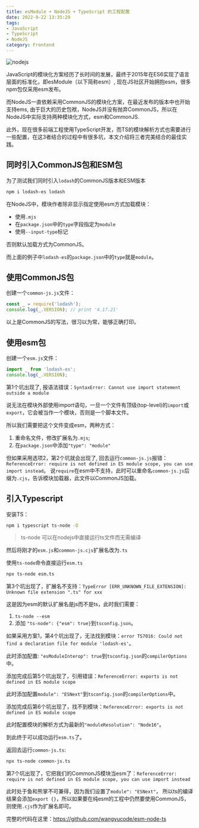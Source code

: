 ```yaml
---
title: esModule + NodeJS + TypeScript 的工程配置
date: 2022-9-22 13:35:29
tags:
- JavaScript
- TypeScript
- NodeJS
category: Frontend
---
```


![nodejs](https://www.w3cschool.cn/attachments/image/20170808/1502178281486445.png)

JavaScript的模块化方案经历了长时间的发展，最终于2015年在ES6实现了语言层面的标准化，即esModule（以下简称esm）, 现在JS社区开始拥抱esm，很多npm包仅采用esm发布。

而NodeJS一直依赖采用CommonJS的模块化方案，在最近发布的版本中也开始支持ems, 由于巨大的历史包袱，NodeJS并没有抛弃CommonJS，所以在NodeJS中实际支持两种模块化方式，esm和CommonJS.

此外，现在很多前端工程使用TypeScript开发，而TS的模块解析方式也需要进行一些配置，在这3者结合的过程中有很多坑，本文介绍将三者完美结合的最佳实践。

<!--more-->

## 同时引入CommonJS包和ESM包

为了测试我们同时引入`lodash`的CommonJS版本和ESM版本

```bash
npm i lodash-es lodash
```

在NodeJS中，模块作者除非显示指定使用esm方式加载模块：

- 使用`.mjs`
- 在`package.json`中的`type`字段指定为`module`
- 使用`--input-type`标记

否则默认加载方式为CommonJS。

而上面的例子中`lodash-es`的`package.json`中的`type`就是`module`。

## 使用CommonJS包

创建一个`common-js.js`文件：

```javascript
const _ = require('lodash');
console.log(_.VERSION); // print '4.17.21'
```

以上是CommonJS的写法，很习以为常，能够正确打印。

## 使用esm包

创建一个`esm.js`文件：

```javascript
import _ from 'lodash-es';
console.log(_.VERSION);
```

第1个坑出现了, 报语法错误：`SyntaxError: Cannot use import statement outside a module`

说无法在模块外部使用import语句，一旦一个文件有顶级(top-level)的`import`或`export`，它会被当作一个模块，否则是一个脚本文件。

所以我们需要把这个文件变成esm，两种方式：

1. 重命名文件，修改扩展名为`.mjs`;
2. 在`package.json`中添加`"type": "module"`

但如果采用选项2，第2个坑就会出现了, 回去运行`common-js.js`报错：`ReferenceError: require is not defined in ES module scope, you can use import instead`。
说`require`在esm中不支持，此时可以重命名`common-js.js`后缀为`.cjs`，告诉模块加载器，此文件以CommonJS加载。

## 引入Typescript

安装TS：

```bash
npm i typescript ts-node -D
```

> ts-node 可以在nodejs中直接运行ts文件而无需编译

然后将刚才的`esm.js`和`common-js.cjs`扩展名改为`.ts`

使用`ts-node`命令直接运行`esm.ts`

```bash
npx ts-node esm.ts
```

第3个坑出现了，扩展名不支持：`TypeError [ERR_UNKNOWN_FILE_EXTENSION]: Unknown file extension ".ts" for xxx`

这是因为esm的默认扩展名是js而不是ts，此时我们需要：

1. `ts-node --esm`
2. 添加 `"ts-node": {"esm": true}`到`tsconfig.json`。

如果采用方案1，第4个坑出现了，无法找到模块：`error TS7016: Could not find a declaration file for module 'lodash-es'`。

此时添加配置: `"esModuleInterop": true`到`tsconfig.json`的`compilerOptions`中。

添加完成后第5个坑出现了，引用错误：`ReferenceError: exports is not defined in ES module scope`

此时添加配置`module": "ESNext"`到`tsconfig.json`的`compilerOptions`中。

添加完成后第6个坑出现了，找不到模块：`ReferenceError: exports is not defined in ES module scope`

此时配置模块的解析方式为最新的`"moduleResolution": "Node16"`。

到此终于可以成功运行`esm.ts`了。

返回去运行`common-js.ts`:

```bash
npx ts-node common-js.ts
```

第7个坑出现了，它把我们的CommonJS模块当esm了：`ReferenceError: require is not defined in ES module scope, you can use import instead`

此时处于鱼和熊掌不可兼得，因为我们设置了`module": "ESNext"`， 所以ts的编译结果会添加`export {}`，所以如果要在纯esm的工程中仍然要使用CommonJS，则使用`.cjs`作为扩展名即可。

完整的代码在这里：https://github.com/wangyucode/esm-node-ts